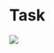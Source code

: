 # Task

<img src="https://user-images.githubusercontent.com/104227936/191275795-672fff33-50e5-4554-98ca-f4a67a11a638.png">
